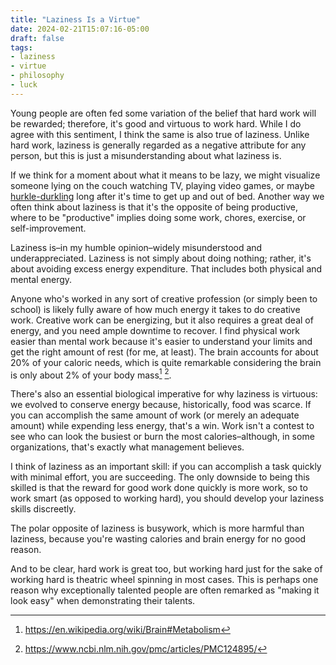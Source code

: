 ```yaml
---
title: "Laziness Is a Virtue"
date: 2024-02-21T15:07:16-05:00
draft: false
tags:
- laziness
- virtue
- philosophy
- luck
---
```


Young people are often fed some variation of the belief that hard work will be
rewarded; therefore, it's good and virtuous to work hard. While I do agree with
this sentiment, I think the same is also true of laziness. Unlike hard work,
laziness is generally regarded as a negative attribute for any person, but this
is just a misunderstanding about what laziness is.

If we think for a moment about what it means to be lazy, we might visualize
someone lying on the couch watching TV, playing video games, or maybe
[hurkle-durkling](https://www.urbandictionary.com/define.php?term=hurkle-durkle)
long after it's time to get up and out of bed. Another way we often think about
laziness is that it's the opposite of being productive, where to be "productive"
implies doing some work, chores, exercise, or self-improvement.

Laziness is–in my humble opinion–widely misunderstood and underappreciated.
Laziness is not simply about doing nothing; rather, it's about avoiding excess
energy expenditure. That includes both physical and mental energy.

Anyone who's worked in any sort of creative profession (or simply been to
school) is likely fully aware of how much energy it takes to do creative work.
Creative work can be energizing, but it also requires a great deal of energy,
and you need ample downtime to recover. I find physical work easier than mental
work because it's easier to understand your limits and get the right amount of
rest (for me, at least). The brain accounts for about 20% of your caloric needs,
which is quite remarkable considering the brain is only about 2% of your body
mass[^1] [^2].

There's also an essential biological imperative for why laziness is virtuous: we
evolved to conserve energy because, historically, food was scarce. If you can
accomplish the same amount of work (or merely an adequate amount) while
expending less energy, that's a win. Work isn't a contest to see who can look
the busiest or burn the most calories–although, in some organizations, that's
exactly what management believes.

I think of laziness as an important skill: if you can accomplish a task quickly
with minimal effort, you are succeeding. The only downside to being this skilled
is that the reward for good work done quickly is more work, so to work smart (as
opposed to working hard), you should develop your laziness skills discreetly.

The polar opposite of laziness is busywork, which is more harmful than laziness,
because you're wasting calories and brain energy for no good reason.

And to be clear, hard work is great too, but working hard just for the sake of
working hard is theatric wheel spinning in most cases. This is perhaps one
reason why exceptionally talented people are often remarked as "making it look
easy" when demonstrating their talents.

[^1]: <https://en.wikipedia.org/wiki/Brain#Metabolism>
[^2]: <https://www.ncbi.nlm.nih.gov/pmc/articles/PMC124895/>
